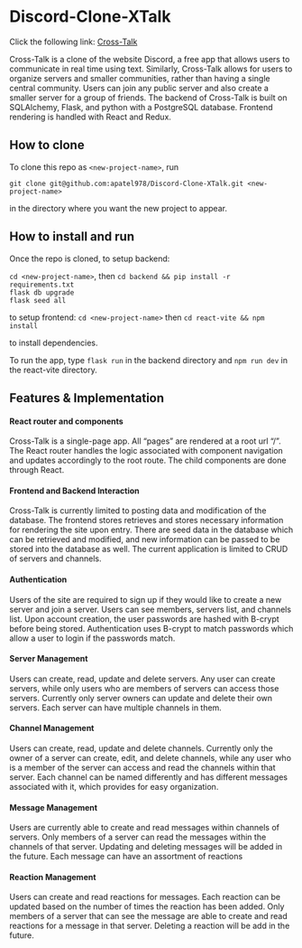 # Discord-Clone-XTalk

Click the following link: [Cross-Talk](https://xtalk-h48u.onrender.com)

Cross-Talk is a clone of the website Discord, a free app that allows users to communicate in real time using text. Similarly, Cross-Talk allows for users to organize servers and smaller communities, rather than having a single central community. Users can join any public server and also create a smaller server for a group of friends. The backend of Cross-Talk is built on SQLAlchemy, Flask, and python with a PostgreSQL database. Frontend rendering is handled with React and Redux.
## How to clone

To clone this repo as `<new-project-name>`, run

```shell
git clone git@github.com:apatel978/Discord-Clone-XTalk.git <new-project-name>
```

in the directory where you want the new project to appear.

## How to install and run

Once the repo is cloned, to setup backend:

`cd <new-project-name>`, then `cd backend && pip install -r requirements.txt` \
`flask db upgrade`\
`flask seed all`

to setup frontend:
`cd <new-project-name>` then `cd react-vite && npm install`

to install
dependencies.

To run the app, type `flask run` in the backend directory and `npm run dev` in the react-vite directory.

## Features & Implementation

#### React router and components

Cross-Talk is a single-page app. All “pages” are rendered at a root url “/”. The React router handles the logic associated with component navigation and updates accordingly to the root route. The child components are done through React.

#### Frontend and Backend Interaction

Cross-Talk is currently limited to posting data and modification of the database. The frontend stores retrieves and stores necessary information for rendering the site upon entry. There are seed data in the database which can be retrieved and modified, and new information can be passed to be stored into the database as well. The current application is limited to CRUD of servers and channels.

#### Authentication

Users of the site are required to sign up if they would like to create a new server and join a server. Users can see members, servers list, and channels list. Upon account creation, the user passwords are hashed with B-crypt before being stored. Authentication uses B-crypt to match passwords which allow a user to login if the passwords match.

#### Server Management

Users can create, read, update and delete servers. Any user can create servers, while only users who are members of servers can access those servers. Currently only server owners can update and delete their own servers. Each server can have multiple channels in them.

#### Channel Management

Users can create, read, update and delete channels. Currently only the owner of a server can create, edit, and delete channels, while any user who is a member of the server can access and read the channels within that server. Each channel can be named differently and has different messages associated with it, which provides for easy organization.

#### Message Management

Users are currently able to create and read messages within channels of servers. Only members of a server can read the messages within the channels of that server. Updating and deleting messages will be added in the future. Each message can have an assortment of reactions

#### Reaction Management

Users can create and read reactions for messages. Each reaction can be updated based on the number of times the reaction has been added. Only members of a server that can see the message are able to create and read reactions for a message in that server. Deleting a reaction will be add in the future.
